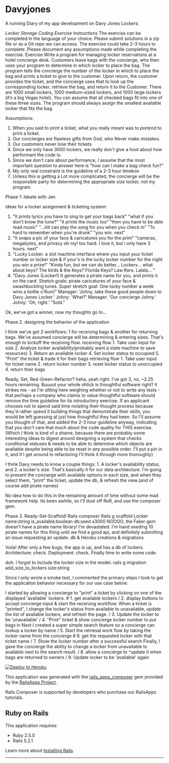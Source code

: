 Davyjones
================
A running Diary of my app development on Davy Jones Lockers:

*Locker Storage Coding Exercise*
Instructions
	The exercise can be completed in the language of your choice. Please submit solutions in a zip file or as a
	Git repo we can access. The exercise could take 2-3 hours to complete. Please document any
	assumptions made while completing the exercise.
Exercise
	Write a program for managing locker reservations at a hotel concierge desk. Customers leave bags with
	the concierge, who then uses your program to determine in which locker to place the bag. The program
	tells the concierge the number of the locker in which to place the bag and prints a ticket to give to the
	customer. Upon return, the customer provides the ticket, and the concierge uses that to look up the
	corresponding locker, retrieve the bag, and return it to the Customer.
	There are 1000 small lockers, 1000 medium-­­sized lockers, and 1000 large lockers (it’s a big Vegas
	hotel). You can assume that all checked bags fit into one of these three sizes. The program should
	always assign the smallest available locker that fits the bag.

Assumptions: 
1. When you said to print a ticket, what you really meant was to *pretend* to print a ticket. 
2. Our concierges are flawless gifts from God, who Never make mistakes.
3. Our customers never lose their tickets
4. Since we only have 3000 lockers, we really don't give a hoot about how performant the code is.
5. Since we don't care about performance, *I* assume that the most important question to answer here is "how can I make a bag check fun?"
6. My only real constraint is the guideline of a 2-3 hour timebox
7. Unless this is getting a Lot more complicated, the concierge will be the responsible party for determining the appropriate size locker, not my program. 

Phase 1: Ideate with Jen

ideas for a locker assignment & ticketing system: 
1.  "It prints lyrics you have to sing to get your bags back"
	"what if you don't know the tune?"
	"it prints the music too"
	"then you have to be able read music"
	"...iiiit can play the song for you when you check in"
	"To hard to remember when you're drunk"
	"you win. next"
2.  "It snaps a pic of your face & caricatures you for the print"
	"cameras, megabytes, and privacy oh my! too hard. I love it, but i only have 3 hours. next"
3.  "Lucky Locker: a slot machine interface where you input your ticket number or locker size & if your's is the lucky locker number for the night you win a prize!"
	"Kinda fun, but we can do better... Lockers... what about keys? The birds & the Keys? Florida Keys? Law Kers. Lalala... "
4.  "Davy Jones (Locker!) It generates a pirate name for you, and prints it on the card. Stretch goals: pirate caricatures of your face & swashbuckling tunes. Super stretch goal: One lucky number a week wins a bottle o'Rum!" 
		Manager: 'Johny, take these good people down to Davy Jones Locker.'
		Johny: 'What?'
		Manager: 'Our concierge Johny.'
		Johny: 'Oh, right.'
	"Sold."

Ok, we've got a winner, now my thoughts go to... 

Phase 2. designing the behavior of the application

I think we've got 2 workflows: 1 for receiving bags & another for returning bags. We've assumed concierge will be determining & entering sizes. That's enough to kickoff the receiving flow.
	receiving flow
		1. Take user input for size
		2. Analyze locker availability(probably want a state machine to save resources)
		3. Return an available locker
		4. Set locker status to occupied
		5. "Print" the ticket & trade it for their bags
	retrieving flow
		1. Take user input for ticket name
		2. return locker number 
		3. reset locker status to unoccupied
		4. return their bags

Ready, Set, Red-Green-Refactor? haha, yeah right. I've got 3, no, ~2.25 hours remaining. Buuuut your whole shtick is thoughtful software right? it strikes me - as I'm sitting here weighing whether or not to write any tests - that perhaps a company who claims to value thoughtful software should remove the time guideline for its introductory exercise. If an applicant chooses not to spend said time notating their thought process because they'd rather spend it building things that demonstrate their skills, you would be left guessing at just how thoughtful they had been. So I'll assume you thought of that, and added the 2-3 hour guideline anyway, indicating that you don't care that much about the code quality for THIS exercise. (Which I think is kind of a shame, because there are probably some interesting ideas to digest around designing a system that checks conditional statuses & needs to be able to determine which objects are available despite being able to be reset in any possible order. I'll put a pin in it, and if I get around to refactoring I'll think it through more thoroughly) 

I think Davy needs to know a couple things: 1. A locker's availability status, and 2. a locker's size. That's basically it for our data architecture. I'm going to present the concierge with available options in each size, and when they select them, "print" the ticket, update the db, & refresh the view.(and of course add pirate names)

No idea how to do this in the remaining amount of time without some mad framework help. Its been awhile, so I'll dust off RoR, and use the composer gem.

Phase 3. Ready-Set-Scaffold!
	Rails composer
	Rails g scaffold Locker name:string is_available:boolean
	db:seed x3000
	 NOOOO, the Faker gem doesn't have a pirate name library! I'm devastated. I'm hand seeding 10 pirate names for this thing until we find a good api, and definitely submitting an issue requesting an update.
	db & Heroku creations & migrations

Voila! After only a few bugs, the app is up, and has a db of lockers. Architecture: check. Deployment: check. Finally time to write some code.
 
doh. I forgot to include the locker size in the model.
	rails g migration add_size_to_lockers size:string

Since I only wrote a smoke test, I commented the primary steps I took to get the application behavior necessary for our use case below:

I started by allowing a concierge to "print" a ticket by clicking on one of the displayed 'available' lockers.
    # 1. get available lockers
	/ 2. display buttons to accept concierge input & start the receiving workflow. 
When a ticket is "printed", I change the locker's status from available to unavailable, update the list of available lockers, and refresh the page.
	/ 3. Update the locker to be 'unavailable'
	/ 4. "Print" ticket & show concierge locker number to put bags in
Next I created a super simple search feature so a concierge can lookup a locker by name
	/ 5. Start the retrieval work flow by taking the locker name from the concierge
	# 6. get the requested locker with that ticket name
	/ 7. Show the locker number after a successful search
Finally, I gave the concierge the ability to change a locker from unavailable to available next to the search result. 
	/ 8. allow a concierge to ^update it when bags are returned to owners
	/ 9. Update locker to be 'available' again

[![Deploy to Heroku](https://www.herokucdn.com/deploy/button.png)](https://heroku.com/deploy)

This application was generated with the [rails_apps_composer](https://github.com/RailsApps/rails_apps_composer) gem
provided by the [RailsApps Project](http://railsapps.github.io/).

Rails Composer is supported by developers who purchase our RailsApps tutorials.

Ruby on Rails
-------------

This application requires:

- Ruby 2.5.0
- Rails 5.2.1

Learn more about [Installing Rails](http://railsapps.github.io/installing-rails.html).


-------------